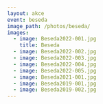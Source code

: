 ```yaml
---
layout: akce
event: beseda
image_path: /photos/beseda/
images:
  - image: Beseda2022-001.jpg
    title: Beseda
  - image: Beseda2022-002.jpg
  - image: Beseda2022-003.jpg
  - image: Beseda2022-004.jpg
  - image: Beseda2022-005.jpg
  - image: Beseda2021-001.jpg
  - image: Beseda2019-001.jpg
  - image: Beseda2019-002.jpg
---
```


